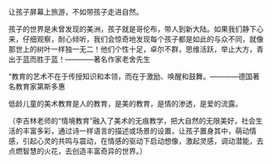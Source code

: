 让孩子屏幕上旅游，不如带孩子走进自然。

孩子的世界是未曾发现的美洲，孩子就是哥伦布，带人到新大陆。如果我们静下心来，仔细观察，耐心倾听，我们会惊奇地发现每个孩子都是如此的与众不同，就像那世上的树叶一样独一无二！他们个性十足，卓尔不群，思维活跃，举止大方，青出于蓝而胜于蓝！————著名作家老舍先生


“教育的艺术不在于传授知识和本领，而在于激励、唤醒和鼓舞。————德国著名教育家第斯多惠

低龄儿童的美术教育是人的教育，是美的教育，是情的渗透，是爱的流露。

（李吉林老师的“情境教育”融入了美术的无痕教学，把大自然的无限美好，社会生活的丰富多彩，通过诗一样语言的描述或场景的设置，让孩子置身其中，萌动情感，引起心灵的共鸣与震动，在情感的驱动下启动想像，激起灵感，调动潜能，去点燃智慧的火花，去创造丰富奇异的世界。）

